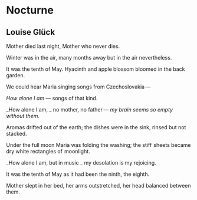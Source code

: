 # Nocturne
## Louise Glück
Mother died last night,
Mother who never dies.

Winter was in the air,
many months away
but in the air nevertheless.

It was the tenth of May.
Hyacinth and apple blossom
bloomed in the back garden.

We could hear
Maria singing songs from Czechoslovakia —

 _How alone I am_ —
songs of that kind.

 _How alone I am,
_
no mother, no father —
 _my brain seems so empty without them_.

Aromas drifted out of the earth;
the dishes were in the sink,
rinsed but not stacked.

Under the full moon
Maria was folding the washing;
the stiff  sheets became
dry white rectangles of  moonlight.

 _How alone I am, but in music
_
my desolation is my rejoicing.

It was the tenth of May
as it had been the ninth, the eighth.

Mother slept in her bed,
her arms outstretched, her head
balanced between them.